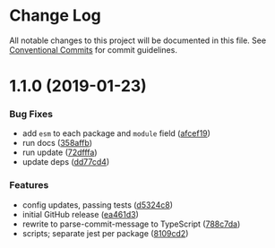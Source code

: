# Change Log

All notable changes to this project will be documented in this file.
See [Conventional Commits](https://conventionalcommits.org) for commit guidelines.

# 1.1.0 (2019-01-23)


### Bug Fixes

* add `esm` to each package and `module` field ([afcef19](https://github.com/tunnckoCore/monorepo/commit/afcef19))
* run docs ([358affb](https://github.com/tunnckoCore/monorepo/commit/358affb))
* run update ([72dfffa](https://github.com/tunnckoCore/monorepo/commit/72dfffa))
* update deps ([dd77cd4](https://github.com/tunnckoCore/monorepo/commit/dd77cd4))


### Features

* config updates, passing tests ([d5324c8](https://github.com/tunnckoCore/monorepo/commit/d5324c8))
* initial GitHub release ([ea461d3](https://github.com/tunnckoCore/monorepo/commit/ea461d3))
* rewrite to parse-commit-message to TypeScript ([788c7da](https://github.com/tunnckoCore/monorepo/commit/788c7da))
* scripts; separate jest per package ([8109cd2](https://github.com/tunnckoCore/monorepo/commit/8109cd2))

